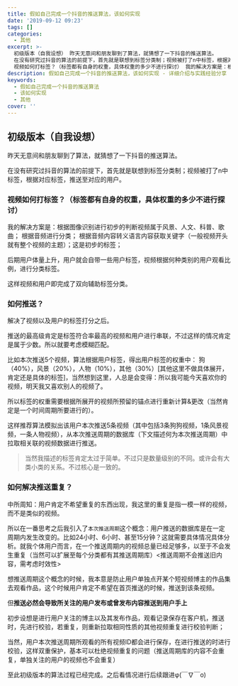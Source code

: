 ```yaml
---
title: 假如自己完成一个抖音的推送算法，该如何实现
date: '2019-09-12 09:23'
tags: []
categories:
  - 其他
excerpt: >-
  初级版本（自我设想） 昨天无意间和朋友聊到了算法，就猜想了一下抖音的推送算法。
  在没有研究过抖音的算法的前提下，首先就是联想到标签分类制；视频被打了n中标签，根据对应标签，推送至对应的用户。
  视频如何打标签？（标签都有自身的权重，具体权重的多少不进行探讨） 我的解决方案是：根据图像识别进行初步的判断...
description: 假如自己完成一个抖音的推送算法，该如何实现 - 详细介绍与实践经验分享
keywords:
  - 假如自己完成一个抖音的推送算法
  - 该如何实现
  - 其他
cover: ''
---
```


## 初级版本（自我设想）

昨天无意间和朋友聊到了算法，就猜想了一下抖音的推送算法。

在没有研究过抖音的算法的前提下，首先就是联想到标签分类制；视频被打了n中标签，根据对应标签，推送至对应的用户。

### 视频如何打标签？（标签都有自身的权重，具体权重的多少不进行探讨）

我的解决方案是：根据图像识别进行初步的判断视频属于风景、人文、科普、歌曲；  根据音频进行分类；  根据音频内容转义语言内容获取关键字（一般视频开头就有整个视频的主题）；这是初步的标签；

后期用户体量上升，用户就会自带一些用户标签，视频根据何种类别的用户观看比例，进行分类标签。

这样视频和用户即完成了双向辅助标签分类。

### 如何推送？

解决了视频以及用户的标签打分之后。

推送的最高级肯定是标签符合率最高的视频和用户进行串联，不过这样的情况肯定是属于少数。所以就要考虑模糊匹配。

比如本次推送5个视频，算法根据用户标签，得出用户标签的权重中： 狗（40%），风景（20%），人物（10%），其他（30%）[其他这里不做具体展开，肯定还是具体的标签]，当然想到这里，人总是会变得：所以我可能今天喜欢你的视频，明天我又喜欢别人的视频了。

所以标签的权重需要根据所展开的视频所预留的锚点进行重新计算&更改（当然肯定是一个时间周期所要进行的）。

这样推荐算法模拟出该用户本次推送5条视频（其中包括3条狗狗视频，1条风景视频，一条人物视频），从本次推送周期的数据库（下文描述何为本次推送周期）中拉取相关联的视频数据进行推送。

> 当然我描述的标签肯定太过于简单。不过只是数量级别的不同。或许会有大类小类的关系。不过核心是一致的。

### 如何解决推送重复？

中所周知：用户肯定不希望重复的东西出现，我这里的重复是指一模一样的视频，而不是类似的视频。

所以在一番思考之后我引入了`本次推送周期`这个概念：用户推送的数据库是在一定周期内发生改变的。比如24小时、6小时、甚至15分钟？这就需要具体情况具体分析。就我个体用户而言，在一个推送周期内的视频总量已经足够多，以至于不会发生重复（当然可以扩展至每个分类都有其推送周期库）<推送周期不会推送旧内容，需考虑时效性>

想推送周期这个概念的时候，我本意是防止用户单独点开某个短视频博主的作品集去观看作品，这个时候用户肯定不希望在首页推送的时候，推送到该条视频。

但**推送必然会导致所关注的用户发布或曾发布内容推送到用户手上**

初步设想是进行用户关注的博主以及其发布作品，观看记录保存在客户机，推送时，先进行校验，若重复，则重新拉取相同性质的其他视频重复进行校验判断；

当然，用户本次推送周期所观看的所有视频ID都会进行保存，在进行推送的时进行校验，这样双重保护，基本可以杜绝视频重复的问题（推送周期库的内容不会重复，单独关注的用户的视频也不会重复）

至此初级版本的算法过程已经完成。之后看情况进行后续跟进φ(￣∇￣o)
